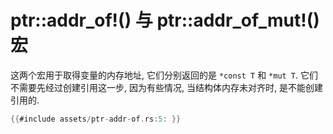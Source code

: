 # ptr::addr_of!() 与 ptr::addr_of_mut!() 宏

这两个宏用于取得变量的内存地址, 它们分别返回的是 `*const T` 和 `*mut T`.
它们不需要先经过创建引用这一步, 因为有些情况, 当结构体内存未对齐时, 是不能创建引用的.

```rust
{{#include assets/ptr-addr-of.rs:5: }}
```